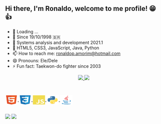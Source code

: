 ## Hi there, I'm Ronaldo, welcome to me profile! 😁👍

- 🔭 Loading ...
- 📅 Since 19/10/1998 🇧🇷
- 🌱 Systems analysis and development 2021.1
- 📖 HTML5, CSS3, JavaScript, Java, Python
- 📫 How to reach me: ronaldop.amorim@hotmail.com
- 😄 Pronouns: Ele/Dele
- ⚡ Fun fact: Taekwon-do fighter since 2003

<div align="center">
<a href="https://github.com/ronaldop19">
<img height="165em" src="https://github-readme-stats.vercel.app/api?username=ronaldop19&show_icons=true&theme=midnight-purple&include_all_commits=true&count_private=true"/>
 <img height="150em" src="https://github-readme-stats.vercel.app/api/top-langs/?username=ronaldop19&layout=compact&langs_count=7&theme=midnight-purple"/>
</div>
  
  ##
  
  <div style="display: inline_block"><br>
  <img align="center" alt="Rafa-HTML" height="30" width="40" src="https://raw.githubusercontent.com/devicons/devicon/master/icons/html5/html5-original.svg">
  <img align="center" alt="Rafa-CSS" height="30" width="40" src="https://raw.githubusercontent.com/devicons/devicon/master/icons/css3/css3-original.svg">
  <img align="center" alt="Rafa-Js" height="30" width="40" src="https://raw.githubusercontent.com/devicons/devicon/master/icons/javascript/javascript-plain.svg">
  <img align="center" alt="Rafa-Python" height="30" width="40" src="https://raw.githubusercontent.com/devicons/devicon/master/icons/python/python-original.svg">
  <img align="center" alt="Rafa-Java" height="30" width="40" src="https://raw.githubusercontent.com/devicons/devicon/master/icons/java/java-original.svg"> 
</div>

  ##
  
  <div> 
    
  <a href="https://instagram.com/itf.amorim" target="_blank"><img src="https://img.shields.io/badge/-Instagram-%23E4405F?style=for-the-badge&logo=instagram&logoColor=white" target="_blank"></a>
  <a href="https://www.linkedin.com/in/ronaldo-amorim-861655234/" target="_blank"><img src="https://img.shields.io/badge/-LinkedIn-%230077B5?style=for-the-badge&logo=linkedin&logoColor=white" target="_blank"></a> 
